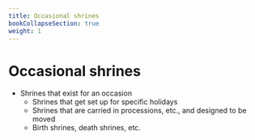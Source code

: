```yaml
---
title: Occasional shrines
bookCollapseSection: true
weight: 1
---
```


# Occasional shrines

- Shrines that exist for an occasion
  - Shrines that get set up for specific holidays
  - Shrines that are carried in processions, etc., and designed to be moved
  - Birth shrines, death shrines, etc.
